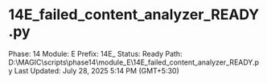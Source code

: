 # 14E_failed_content_analyzer_READY.py

Phase: 14
Module: E
Prefix: 14E_
Status: Ready
Path: D:\MAGIC\scripts\phase14\module_E\14E_failed_content_analyzer_READY.py
Last Updated: July 28, 2025 5:14 PM (GMT+5:30)